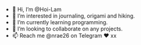 - 👋 Hi, I’m @Hoi-Lam
- 👀 I’m interested in journaling, origami and hiking.
- 🌱 I’m currently learning programming. 
- 💞️ I’m looking to collaborate on any projects.
- 📫 Reach me @nrae26 on Telegram ♥️ xx 

<!---
Hoi-Lam/Hoi-Lam is a ✨ special ✨ repository because its `README.md` (this file) appears on your GitHub profile.
You can click the Preview link to take a look at your changes.
--->
